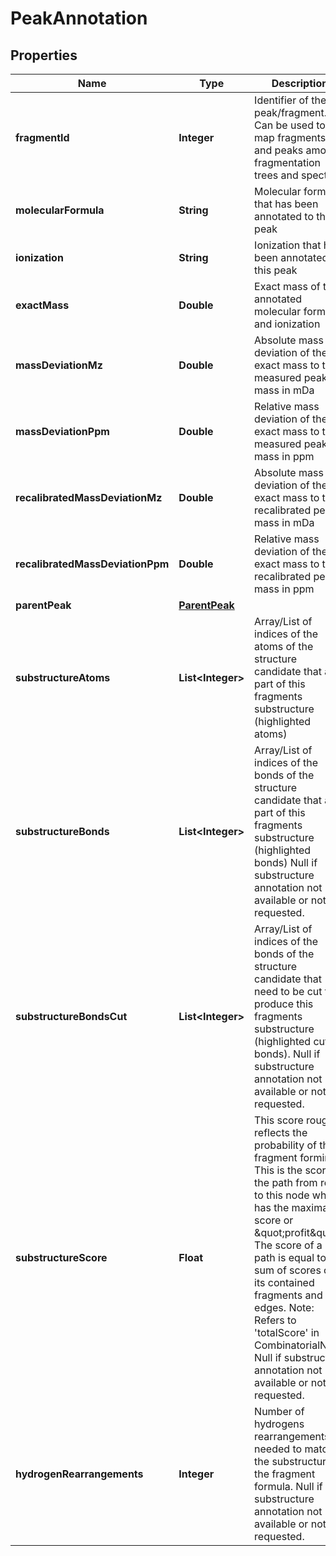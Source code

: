 

# PeakAnnotation



## Properties

| Name | Type | Description | Notes |
|------------ | ------------- | ------------- | -------------|
|**fragmentId** | **Integer** | Identifier of the peak/fragment. Can be used to map fragments and peaks  among fragmentation trees and spectra. |  |
|**molecularFormula** | **String** | Molecular formula that has been annotated to this peak |  [optional] |
|**ionization** | **String** | Ionization that has been annotated to this peak |  [optional] |
|**exactMass** | **Double** | Exact mass of the annotated molecular formula and ionization |  [optional] |
|**massDeviationMz** | **Double** | Absolute mass deviation of the exact mass to the measured peak mass in mDa |  [optional] |
|**massDeviationPpm** | **Double** | Relative mass deviation of the exact mass to the measured peak mass in ppm |  [optional] |
|**recalibratedMassDeviationMz** | **Double** | Absolute mass deviation of the exact mass to the recalibrated peak mass in mDa |  [optional] |
|**recalibratedMassDeviationPpm** | **Double** | Relative mass deviation of the exact mass to the recalibrated peak mass in ppm |  [optional] |
|**parentPeak** | [**ParentPeak**](ParentPeak.md) |  |  [optional] |
|**substructureAtoms** | **List&lt;Integer&gt;** | Array/List of indices of the atoms of the structure candidate that are part of this fragments substructure  (highlighted atoms) |  [optional] |
|**substructureBonds** | **List&lt;Integer&gt;** | Array/List of indices of the bonds of the structure candidate that are part of this fragments substructure  (highlighted bonds)   Null if substructure annotation not available or not requested. |  [optional] |
|**substructureBondsCut** | **List&lt;Integer&gt;** | Array/List of indices of the bonds of the structure candidate that need to be cut to produce this fragments  substructure (highlighted cutted bonds).   Null if substructure annotation not available or not requested. |  [optional] |
|**substructureScore** | **Float** | This score roughly reflects the probability of this fragment forming.   This is the score of the path from root to this node which has the maximal score or \&quot;profit\&quot;.  The score of a path is equal to the sum of scores of its contained fragments and edges.  Note: Refers to &#39;totalScore&#39; in CombinatorialNode   Null if substructure annotation not available or not requested. |  [optional] |
|**hydrogenRearrangements** | **Integer** | Number of hydrogens rearrangements needed to match the substructure to the fragment formula.   Null if substructure annotation not available or not requested. |  [optional] |



